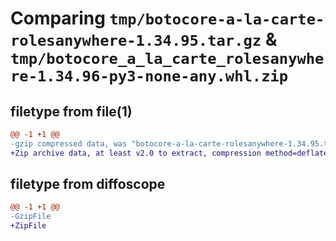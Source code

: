 # Comparing `tmp/botocore-a-la-carte-rolesanywhere-1.34.95.tar.gz` & `tmp/botocore_a_la_carte_rolesanywhere-1.34.96-py3-none-any.whl.zip`

## filetype from file(1)

```diff
@@ -1 +1 @@
-gzip compressed data, was "botocore-a-la-carte-rolesanywhere-1.34.95.tar", last modified: Wed May  1 01:06:39 2024, max compression
+Zip archive data, at least v2.0 to extract, compression method=deflate
```

## filetype from diffoscope

```diff
@@ -1 +1 @@
-GzipFile
+ZipFile
```

